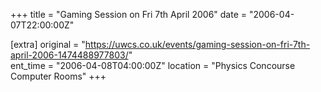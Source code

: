 +++
title = "Gaming Session on Fri 7th April 2006"
date = "2006-04-07T22:00:00Z"

[extra]
original = "https://uwcs.co.uk/events/gaming-session-on-fri-7th-april-2006-1474488977803/"    
ent_time = "2006-04-08T04:00:00Z"
location = "Physics Concourse Computer Rooms"
+++



